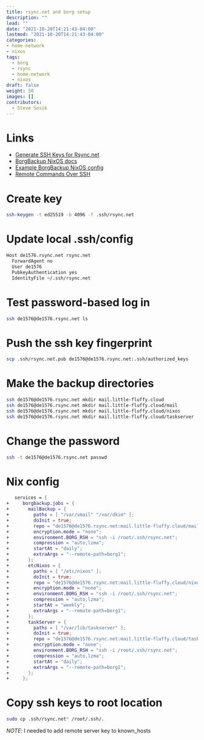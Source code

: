 ```yaml
---
title: rsync.net and borg setup
description: ""
lead: ""
date: "2021-10-20T14:21:43-04:00"
lastmod: "2021-10-20T14:21:43-04:00"
categories:
- home-network
- nixos
tags:
  - borg
  - rsync
  - home-network
  - nixos
draft: false
weight: 50
images: []
contributors:
  - Steve Sosik
---
```


# Links
- [Generate SSH Keys for Rsync.net](https://www.rsync.net/resources/howto/ssh_keys.html)
- [BorgBackup NixOS docs](https://nixos.wiki/wiki/Borg_backup)
- [Example BorgBackup NixOS config](https://github.com/Xe/nixos-configs/blob/master/common/services/backup.nix)
- [Remote Commands Over SSH](https://www.rsync.net/resources/howto/remote_commands.html)

# Create key
```bash
ssh-keygen -t ed25519 -b 4096 -f .ssh/rsync.net
```

# Update local .ssh/config
```bash
Host de1576.rsync.net rsync.net
  ForwardAgent no
  User de1576
  PubkeyAuthentication yes
  IdentityFile ~/.ssh/rsync.net
```

# Test password-based log in
```bash
ssh de1576@de1576.rsync.net ls
```

# Push the ssh key fingerprint
```bash
scp .ssh/rsync.net.pub de1576@de1576.rsync.net:.ssh/authorized_keys
```

# Make the backup directories
```bash
ssh de1576@de1576.rsync.net mkdir mail.little-fluffy.cloud
ssh de1576@de1576.rsync.net mkdir mail.little-fluffy.cloud/mail
ssh de1576@de1576.rsync.net mkdir mail.little-fluffy.cloud/nixos
ssh de1576@de1576.rsync.net mkdir mail.little-fluffy.cloud/taskserver
```

# Change the password

```bash
ssh -t de1576@de1576.rsync.net passwd
```

# Nix config

```nix
   services = {
+     borgbackup.jobs = {
+       mailBackup = {
+         paths = [ "/var/vmail" "/var/dkim" ];
+         doInit = true;
+         repo = "de1576@de1576.rsync.net:mail.little-fluffy.cloud/mail";
+         encryption.mode = "none";
+         environment.BORG_RSH = "ssh -i /root/.ssh/rsync.net";
+         compression = "auto,lzma";
+         startAt = "daily";
+         extraArgs = "--remote-path=borg1";
+       };
+       etcNixos = {
+         paths = [ "/etc/nixos" ];
+         doInit = true;
+         repo = "de1576@de1576.rsync.net:mail.little-fluffy.cloud/nixos";
+         encryption.mode = "none";
+         environment.BORG_RSH = "ssh -i /root/.ssh/rsync.net";
+         compression = "auto,lzma";
+         startAt = "weekly";
+         extraArgs = "--remote-path=borg1";
+       };
+       taskServer = {
+         paths = [ "/var/lib/taskserver" ];
+         doInit = true;
+         repo = "de1576@de1576.rsync.net:mail.little-fluffy.cloud/taskserver";
+         encryption.mode = "none";
+         environment.BORG_RSH = "ssh -i /root/.ssh/rsync.net";
+         compression = "auto,lzma";
+         startAt = "daily";
+         extraArgs = "--remote-path=borg1";
+       };
+     };
```

# Copy ssh keys to root location
```bash
sudo cp .ssh/rsync.net* /root/.ssh/.
```

*NOTE*: I needed to add remote server key to known_hosts
